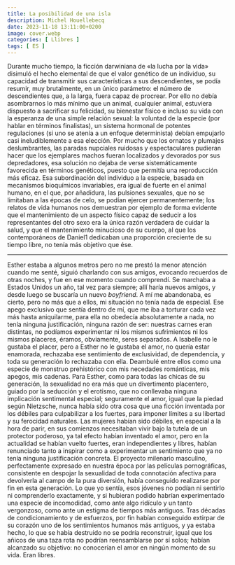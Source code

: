```yaml
---
title: La posibilidad de una isla
description: Michel Houellebecq
date: 2023-11-18 13:11:00+0200
image: cover.webp
categories: [ Llibres ]
tags: [ ES ]
---
```


Durante mucho tiempo, la ficción darwiniana de «la lucha por la vida» disimuló el hecho elemental de que el valor genético de un individuo, su capacidad de transmitir sus características a sus descendientes, se podía resumir, muy brutalmente, en un único parámetro: el número de descendientes que, a la larga, fuera capaz de procrear. Por ello no debía asombrarnos lo más mínimo que un animal, cualquier animal, estuviera dispuesto a sacrificar su felicidad, su bienestar físico e incluso su vida con la esperanza de una simple relación sexual: la voluntad de la especie (por hablar en términos finalistas), un sistema hormonal de potentes regulaciones (si uno se atenía a un enfoque determinista) debían empujarlo casi ineludiblemente a esa elección. Por mucho que los ornatos y plumajes deslumbrantes, las paradas nupciales ruidosas y espectaculares pudieran hacer que los ejemplares machos fueran localizados y devorados por sus depredadores, esa solución no dejaba de verse sistemáticamente favorecida en términos genéticos, puesto que permitía una reproducción más eficaz. Esa subordinación del individuo a la especie, basada en mecanismos bioquímicos invariables, era igual de fuerte en el animal humano, en el que, por añadidura, las pulsiones sexuales, que no se limitaban a las épocas de celo, se podían ejercer permanentemente; los relatos de vida humanos nos demuestran por ejemplo de forma evidente que el mantenimiento de un aspecto físico capaz de seducir a los representantes del otro sexo era la única razón verdadera de cuidar la salud, y que el mantenimiento minucioso de su cuerpo, al que los contemporáneos de Daniel1 dedicaban una proporción creciente de su tiempo libre, no tenía más objetivo que ése.

---

Esther estaba a algunos metros pero no me prestó la menor atención cuando me senté, siguió charlando con sus amigos, evocando recuerdos de otras noches, y fue en ese momento cuando comprendí. Se marchaba a Estados Unidos un año, tal vez para siempre; allí haría nuevos amigos, y desde luego se buscaría un nuevo *boyfriend*. A mí me abandonaba, es cierto, pero no más que a ellos, mi situación no tenía nada de especial. Ese apego exclusivo que sentía dentro de mí, que me iba a torturar cada vez más hasta aniquilarme, para ella no obedecía absolutamente a nada, no tenía ninguna justificación, ninguna razón de ser: nuestras carnes eran distintas, no podíamos experimentar ni los mismos sufrimientos ni los mismos placeres, éramos, obviamente, seres separados. A Isabelle no le gustaba el placer, pero a Esther no le gustaba el amor, no quería estar enamorada, rechazaba ese sentimiento de exclusividad, de dependencia, y toda su generación lo rechazaba con ella. Deambulé entre ellos como una especie de monstruo prehistórico con mis necedades románticas, mis apegos, mis cadenas. Para Esther, como para todas las chicas de su generación, la sexualidad no era más que un divertimento placentero, guiado por la seducción y el erotismo, que no conllevaba ninguna implicación sentimental especial; seguramente el amor, igual que la piedad según Nietzsche, nunca había sido otra cosa que una ficción inventada por los débiles para culpabilizar a los fuertes, para imponer límites a su libertad y su ferocidad naturales. Las mujeres habían sido débiles, en especial a la hora de parir, en sus comienzos necesitaban vivir bajo la tutela de un protector poderoso, ya tal efecto habían inventado el amor, pero en la actualidad se habían vuelto fuertes, eran independientes y libres, habían renunciado tanto a inspirar como a experimentar un sentimiento que ya no tenía ninguna justificación concreta. El proyecto milenario masculino, perfectamente expresado en nuestra época por las películas pornográficas, consistente en despojar la sexualidad de toda connotación afectiva para devolverla al campo de la pura diversión, había conseguido realizarse por fin en esta generación. Lo que yo sentía, esos jóvenes no podían ni sentirlo ni comprenderlo exactamente, y si hubieran podido habrían experimentado una especie de incomodidad, como ante algo ridículo y un tanto vergonzoso, como ante un estigma de tiempos más antiguos. Tras décadas de condicionamiento y de esfuerzos, por fin habían conseguido extirpar de su corazón uno de los sentimientos humanos más antiguos, y ya estaba hecho, lo que se había destruido no se podría reconstruir, igual que los añicos de una taza rota no podrían reensamblarse por sí solos; habían alcanzado su objetivo: no conocerían el amor en ningún momento de su vida. Eran libres.